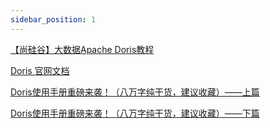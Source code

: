 ```yaml
---
sidebar_position: 1
---
```


[【尚硅谷】大数据Apache Doris教程](https://www.bilibili.com/video/BV15S4y1h7Kt?p=30&spm_id_from=pageDriver)

[Doris 官网文档](https://doris.apache.org/zh-CN/)

[Doris使用手册重磅来袭！（八万字纯干货，建议收藏）——上篇](https://mp.weixin.qq.com/s/ra5m5NT0c9vqRPQw9rR7Ew)

[Doris使用手册重磅来袭！（八万字纯干货，建议收藏）——下篇](https://mp.weixin.qq.com/s/N3AsTZqXapNgZB8tt5H-4w)
